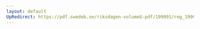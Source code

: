 ```yaml
---
layout: default
UpRedirect: https://pdf.swedeb.se/riksdagen-volumeG-pdf/199091/reg_199091/reg_199091_1020.pdf
---
```


